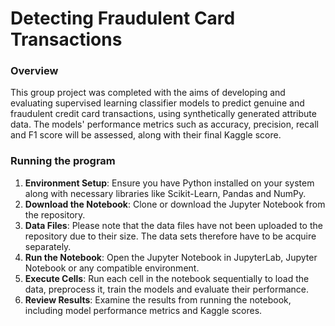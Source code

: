 # Detecting Fraudulent Card Transactions

### Overview

This group project was completed with the aims of developing and evaluating supervised learning classifier models to predict genuine and fraudulent credit card transactions, using synthetically generated attribute data. The models' performance metrics such as accuracy, precision, recall and F1 score will be assessed, along with their final Kaggle score.

### Running the program

1. **Environment Setup**: Ensure you have Python installed on your system along with necessary libraries like Scikit-Learn, Pandas and NumPy.
2. **Download the Notebook**: Clone or download the Jupyter Notebook from the repository.
3. **Data Files**: Please note that the data files have not been uploaded to the repository due to their size. The data sets therefore have to be acquire separately.
4. **Run the Notebook**: Open the Jupyter Notebook in JupyterLab, Jupyter Notebook or any compatible environment.
5. **Execute Cells**: Run each cell in the notebook sequentially to load the data, preprocess it, train the models and evaluate their performance.
6. **Review Results**: Examine the results from running the notebook, including model performance metrics and Kaggle scores.
